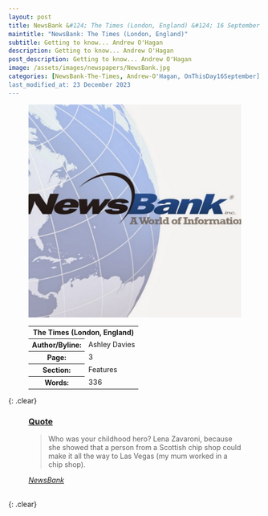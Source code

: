 ```yaml
---
layout: post
title: NewsBank &#124; The Times (London, England) &#124; 16 September 2023
maintitle: "NewsBank: The Times (London, England)"
subtitle: Getting to know... Andrew O'Hagan
description: Getting to know... Andrew O'Hagan
post_description: Getting to know... Andrew O'Hagan
image: /assets/images/newspapers/NewsBank.jpg
categories: [NewsBank-The-Times, Andrew-O'Hagan, OnThisDay16September]
last_modified_at: 23 December 2023
---
```


<figure class="fig1">
<img src="/assets/images/newspapers/NewsBank.jpg" class="full-width" />
</figure>

<figure class="fig2">
<table>
<tr>
<th colspan="2">The Times (London, England)</th>
</tr>

<tr>
<th>Author/Byline:</th><td>Ashley Davies </td>
</tr>

<tr>
<th>Page:</th><td>3</td>
</tr>

<tr>
<th>Section:</th><td>Features</td>
</tr>

<tr>
<th>Words:</th><td>336</td>
</tr>

</table>
</figure>

{: .clear}

<figure class="fig3">
<h3 id="quote"><a href="#quote">Quote</a></h3>
<blockquote>
<p>Who was your childhood hero? Lena Zavaroni, because she showed that a person from a Scottish chip shop could make it all the way to Las Vegas (my mum worked in a chip shop).</p>
</blockquote>
<cite><a class="external-link" href="https://infoweb.newsbank.com/apps/news/openurl?ctx_ver=z39.88-2004&rft_id=info%3Asid/infoweb.newsbank.com&svc_dat=UKNB&req_dat=55CA6C602C984FD8A3DCC6AF6BF4AE70&rft_val_format=info%3Aofi/fmt%3Akev%3Amtx%3Actx&rft_dat=document_id%3Anews%252F194161FF932FF8D8">NewsBank</a></cite>
</figure>

<br />{: .clear}

